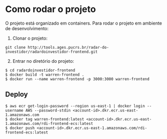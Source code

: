 # Como rodar o projeto

O projeto está organizado em containers. Para rodar o projeto em ambiente de desenvolvimento:

1. Clonar o projeto:
```
git clone http://tools.ages.pucrs.br/radar-do-investidor/radardoinvestidor-frontend.git
```
2. Entrar no diretório do projeto:
```
$ cd radardoinvestidor-frontend
$ docker build -t warren-frontend .
$ docker run --name warren-frontend -p 3000:3000 warren-frontend

```

## Deploy

```
$ aws ecr get-login-password --region us-east-1 | docker login --username AWS --password-stdin <account-id>.dkr.ecr.us-east-1.amazonaws.com
$ docker tag warren-frontend:latest <account-id>.dkr.ecr.us-east-1.amazonaws.com/rdi-frontend-ecs:latest
$ docker push <account-id>.dkr.ecr.us-east-1.amazonaws.com/rdi-frontend-ecs:latest
```
